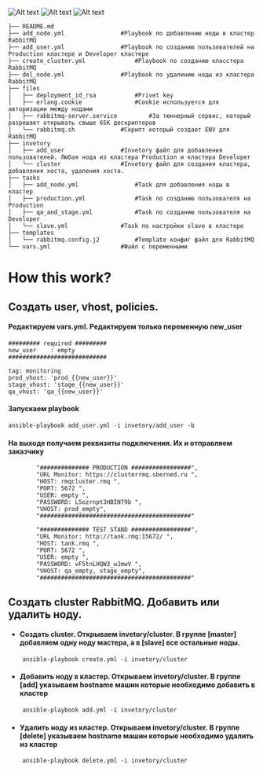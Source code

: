 
![Alt text](https://dab1nmslvvntp.cloudfront.net/wp-content/uploads/2014/06/1403445197RabbitMQ.sh-600x600-300x300.png)
![Alt text](http://cdn.mysitemyway.com/etc-mysitemyway/icons/legacy-previews/icons-256/black-white-pearls-icons-alphanumeric/069302-black-white-pearl-icon-alphanumeric-plus-sign.png)
![Alt text](http://agileengine.com/wordpress/wp-content/uploads/2016/08/ansible-300x300.png)
```
├── README.md
├── add_node.yml				#Playbook по добавлению ноды в кластер RabbitMQ
├── add_user.yml				#Playbook по созданию пользователей на Production кластере и Developer кластере
├── create_cluster.yml				#Playbook по созданию класстера RabbitMQ
├── del_node.yml				#Playbook по удалинию ноды из кластера RabbitMQ
├── files
│   ├── deployment_id_rsa			#Privet key
│   ├── erlang.cookie				#Cookie используется для авторизации между нодами
│   ├── rabbitmq-server.service			#За тюннерный сервис, который разрешает открывать свыше 65К дескрипторов
│   └── rabbitmq.sh				#Скрипт который создает ENV для RabbitMQ
├── invetory
│   ├── add_user				#Invetory файл для добавления пользователей. Любая нода из кластера Production и кластера Developer
│   └── cluster					#Invetory файл для создания кластера, добавления хоста, удаления хоста.
├── tasks
│   ├── add_node.yml				#Task для добавления ноды в кластер
│   ├── production.yml				#Task по созданию пользователя на Production
│   ├── qa_and_stage.yml			#Task по созданию пользователя на Developer
│   └── slave.yml				#Task по настройки slave в кластере
├── templates
│   └── rabbitmq.config.j2			#Template конфиг файл для RabbitMQ
└── vars.yml					#Файл с переменными
```
# How this work?
## Создать user, vhost, policies.
#### Редактируем vars.yml. Редактируем только переменную new_user
```
######### required #########
new_user	: empty
############################

tag: monitoring
prod_vhost: 'prod_{{new_user}}'
stage_vhost: 'stage_{{new_user}}'
qa_vhost: 'qa_{{new_user}}'
```


#### Запускаем playbook
```
ansible-playbook add_user.yml -i invetory/add_user -b
```


#### На выходе получаем реквизиты подключения. Их и отправляем заказчику
```
		"############## PRODUCTION #################",
		"URL Monitor: https://clusterrmq.sberned.ru ",
		"HOST: rmqcluster.rmq ",
		"PORT: 5672 ",
		"USER: empty ",
		"PASSWORD: L5ozrnpt3HBIN79b ",
		"VHOST: prod_empty",
		"###########################################"
```
```
		"############## TEST STAND #################",
		"URL Monitor: http://tank.rmq:15672/ ",
		"HOST: tank.rmq ",
		"PORT: 5672 ",
		"USER: empty ",
		"PASSWORD: vF5tnLHQW3_wJmwV ",
		"VHOST: qa_empty, stage_empty",
		"###########################################"
```
## Создать cluster RabbitMQ. Добавить или удалить ноду.
* #### Создать cluster. Открываем invetory/cluster. В группе [master] добавляем одну ноду мастера, а в [slave] все остальные ноды.
```
	ansible-playbook create.yml -i invetory/cluster
```

* #### Добавить ноду в кластер. Открываем invetory/cluster. В группе [add] указываем hostname машин которые необходимо добавить в кластер
```
	ansible-playbook add.yml -i invetory/cluster
```

* #### Удалить ноду из кластер. Открываем invetory/cluster. В группе [delete] указываем hostname машин которые необходимо удалить из кластер
```
	ansible-playbook delete.yml -i invetory/cluster
```
